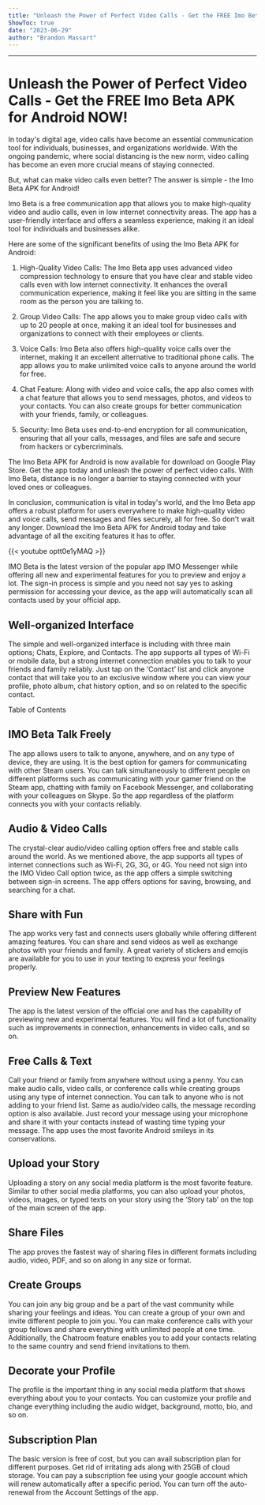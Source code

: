 ```yaml
---
title: "Unleash the Power of Perfect Video Calls - Get the FREE Imo Beta APK for Android NOW!"
ShowToc: true 
date: "2023-06-29"
author: "Brandon Massart"
---
```

*****
# Unleash the Power of Perfect Video Calls - Get the FREE Imo Beta APK for Android NOW!

In today's digital age, video calls have become an essential communication tool for individuals, businesses, and organizations worldwide. With the ongoing pandemic, where social distancing is the new norm, video calling has become an even more crucial means of staying connected.

But, what can make video calls even better? The answer is simple - the Imo Beta APK for Android!

Imo Beta is a free communication app that allows you to make high-quality video and audio calls, even in low internet connectivity areas. The app has a user-friendly interface and offers a seamless experience, making it an ideal tool for individuals and businesses alike.

Here are some of the significant benefits of using the Imo Beta APK for Android:

1. High-Quality Video Calls: The Imo Beta app uses advanced video compression technology to ensure that you have clear and stable video calls even with low internet connectivity. It enhances the overall communication experience, making it feel like you are sitting in the same room as the person you are talking to.

2. Group Video Calls: The app allows you to make group video calls with up to 20 people at once, making it an ideal tool for businesses and organizations to connect with their employees or clients.

3. Voice Calls: Imo Beta also offers high-quality voice calls over the internet, making it an excellent alternative to traditional phone calls. The app allows you to make unlimited voice calls to anyone around the world for free.

4. Chat Feature: Along with video and voice calls, the app also comes with a chat feature that allows you to send messages, photos, and videos to your contacts. You can also create groups for better communication with your friends, family, or colleagues.

5. Security: Imo Beta uses end-to-end encryption for all communication, ensuring that all your calls, messages, and files are safe and secure from hackers or cybercriminals.

The Imo Beta APK for Android is now available for download on Google Play Store. Get the app today and unleash the power of perfect video calls. With Imo Beta, distance is no longer a barrier to staying connected with your loved ones or colleagues.

In conclusion, communication is vital in today's world, and the Imo Beta app offers a robust platform for users everywhere to make high-quality video and voice calls, send messages and files securely, all for free. So don't wait any longer. Download the Imo Beta APK for Android today and take advantage of all the exciting features it has to offer.

{{< youtube optt0e1yMAQ >}} 



IMO Beta is the latest version of the popular app IMO Messenger while offering all new and experimental features for you to preview and enjoy a lot. The sign-in process is simple and you need not say yes to asking permission for accessing your device, as the app will automatically scan all contacts used by your official app. 
 
## Well-organized Interface
 
The simple and well-organized interface is including with three main options; Chats, Explore, and Contacts. The app supports all types of Wi-Fi or mobile data, but a strong internet connection enables you to talk to your friends and family reliably. Just tap on the ‘Contact’ list and click anyone contact that will take you to an exclusive window where you can view your profile, photo album, chat history option, and so on related to the specific contact. 
 
Table of Contents
 
## IMO Beta Talk Freely
 
The app allows users to talk to anyone, anywhere, and on any type of device, they are using. It is the best option for gamers for communicating with other Steam users. You can talk simultaneously to different people on different platforms such as communicating with your gamer friend on the Steam app, chatting with family on Facebook Messenger, and collaborating with your colleagues on Skype. So the app regardless of the platform connects you with your contacts reliably. 
 
## Audio & Video Calls
 
The crystal-clear audio/video calling option offers free and stable calls around the world. As we mentioned above, the app supports all types of internet connections such as Wi-Fi, 2G, 3G, or 4G. You need not sign into the IMO Video Call option twice, as the app offers a simple switching between sign-in screens. The app offers options for saving, browsing, and searching for a chat. 
 
## Share with Fun
 
The app works very fast and connects users globally while offering different amazing features. You can share and send videos as well as exchange photos with your friends and family. A great variety of stickers and emojis are available for you to use in your texting to express your feelings properly.  
 
## Preview New Features
 
The app is the latest version of the official one and has the capability of previewing new and experimental features. You will find a lot of functionality such as improvements in connection, enhancements in video calls, and so on. 
 
## Free Calls & Text
 
Call your friend or family from anywhere without using a penny. You can make audio calls, video calls, or conference calls while creating groups using any type of internet connection. You can talk to anyone who is not adding to your friend list. Same as audio/video calls, the message recording option is also available. Just record your message using your microphone and share it with your contacts instead of wasting time typing your message. The app uses the most favorite Android smileys in its conservations. 
 
## Upload your Story
 
Uploading a story on any social media platform is the most favorite feature. Similar to other social media platforms, you can also upload your photos, videos, images, or typed texts on your story using the ‘Story tab’ on the top of the main screen of the app. 
 
## Share Files
 
The app proves the fastest way of sharing files in different formats including audio, video, PDF, and so on along in any size or format. 
 
## Create Groups
 
You can join any big group and be a part of the vast community while sharing your feelings and ideas. You can create a group of your own and invite different people to join you. You can make conference calls with your group fellows and share everything with unlimited people at one time. Additionally, the Chatroom feature enables you to add your contacts relating to the same country and send friend invitations to them. 
 
## Decorate your Profile
 
The profile is the important thing in any social media platform that shows everything about you to your contacts. You can customize your profile and change everything including the audio widget, background, motto, bio, and so on. 
 
## Subscription Plan
 
The basic version is free of cost, but you can avail subscription plan for different purposes. Get rid of irritating ads along with 25GB of cloud storage. You can pay a subscription fee using your google account which will renew automatically after a specific period. You can turn off the auto-renewal from the Account Settings of the app. 



